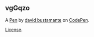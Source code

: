 vgGqzo
------


A [Pen](http://codepen.io/DavidKing15/pen/vgGqzo) by [david bustamante](http://codepen.io/DavidKing15) on [CodePen](http://codepen.io/).

[License](http://codepen.io/DavidKing15/pen/vgGqzo/license).